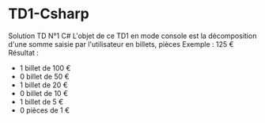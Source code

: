 # TD1-Csharp
Solution TD N°1 C#
L'objet de ce TD1 en mode console est la décomposition d'une somme saisie par l'utilisateur en billets, pièces
Exemple : 125 €
Résultat : 
- 1 billet de 100 €
- 0 billet de 50 €
- 1 billet de 20 €
- 0 billet de 10 €
- 1 billet de 5 €
- 0 pièces de 1 €
